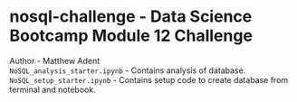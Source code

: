 # nosql-challenge - Data Science Bootcamp Module 12 Challenge
Author - Matthew Adent  
`NoSQL_analysis_starter.ipynb` - Contains analysis of database.  
`NoSQL_setup_starter.ipynb` - Contains setup code to create database from terminal and notebook.  